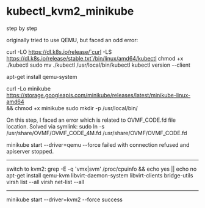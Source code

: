 # kubectl_kvm2_minikube
step by step

originally tried to use QEMU, but faced an odd error:

curl -LO https://dl.k8s.io/release/`curl -LS https://dl.k8s.io/release/stable.txt`/bin/linux/amd64/kubectl
chmod +x ./kubectl
sudo mv ./kubectl /usr/local/bin/kubectl
kubectl version --client

apt-get install qemu-system

curl -Lo minikube https://storage.googleapis.com/minikube/releases/latest/minikube-linux-amd64 \
  && chmod +x minikube
  sudo mkdir -p /usr/local/bin/
  
  On this step, I faced an error which is related to OVMF_CODE.fd file location. Solved via symlink:
  sudo ln -s /usr/share/OVMF/OVMF_CODE_4M.fd /usr/share/OVMF/OVMF_CODE.fd
  
  minikube start --driver=qemu --force    failed with connection refused and apiserver stopped.
_______________
switch to kvm2:
grep -E -q 'vmx|svm' /proc/cpuinfo && echo yes || echo no
apt-get install qemu-kvm libvirt-daemon-system libvirt-clients bridge-utils
virsh list --all
virsh net-list --all
___________
minikube start --driver=kvm2 --force
success

